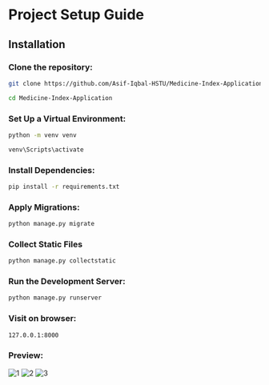 # Project Setup Guide
## Installation
### Clone the repository:
  ```bash
  git clone https://github.com/Asif-Iqbal-HSTU/Medicine-Index-Application
  ```
  ```bash
  cd Medicine-Index-Application
  ```
### Set Up a Virtual Environment:
  ```bash
  python -m venv venv
  ```
  
  ```bash
  venv\Scripts\activate
  ```
### Install Dependencies:
  ```bash
  pip install -r requirements.txt
  ```
### Apply Migrations:
  ```bash
  python manage.py migrate
  ```
### Collect Static Files
  ```bash
  python manage.py collectstatic
  ```
### Run the Development Server:
  ```bash
  python manage.py runserver
  ```
### Visit on browser:
  ```bash
  127.0.0.1:8000
  ```
### Preview:
![1](https://github.com/Asif-Iqbal-HSTU/Medicine-Index-Application/assets/40653155/0ad061d2-7675-4a5b-90b2-e1da9681a3d1)
![2](https://github.com/Asif-Iqbal-HSTU/Medicine-Index-Application/assets/40653155/342ca5cc-04f2-49fa-ab85-636a4db84f0a)
![3](https://github.com/Asif-Iqbal-HSTU/Medicine-Index-Application/assets/40653155/15a2fb66-afe7-4294-8498-e287378524cf)

